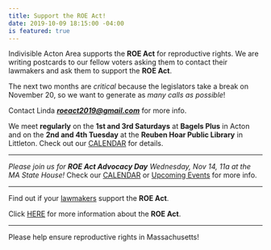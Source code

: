 ```yaml
---
title: Support the ROE Act!
date: 2019-10-09 18:15:00 -04:00
is featured: true
---
```


Indivisible Acton Area supports the **ROE Act** for reproductive rights.  We are writing postcards to our fellow voters asking them to contact their lawmakers and ask them to support the **ROE Act**.

The next two months are *critical* because the legislators take a break on November 20, so we want to generate as *many calls as possible*!

Contact Linda ***roeact2019@gmail.com*** for more info.

We meet **regularly** on the **1st and 3rd Saturdays** at **Bagels Plus** in Acton and on the **2nd and 4th Tuesday** at the **Reuben Hoar Public Library** in Littleton.  Check out our [CALENDAR](http://www.indivisibleacton.org/calendar.html) for details.

---

*Please join us for **ROE Act Advocacy Day** Wednesday, Nov 14, 11a at the MA State House!*  Check our [CALENDAR](http://www.indivisibleacton.org/calendar.html) or [Upcoming Events](http://www.indivisibleacton.org/events/upcoming-events.html) for more info.  

---

Find out if your [lawmakers](https://www.plannedparenthoodaction.org/planned-parenthood-advocacy-fund-massachusetts-inc/issues/roe-act/roe-act-cosponsors) support the **ROE Act**.

Click [HERE](https://www.plannedparenthoodaction.org/planned-parenthood-advocacy-fund-massachusetts-inc/issues/roe-act) for more information about the **ROE Act**.

---

Please help ensure reproductive rights in Massachusetts!
